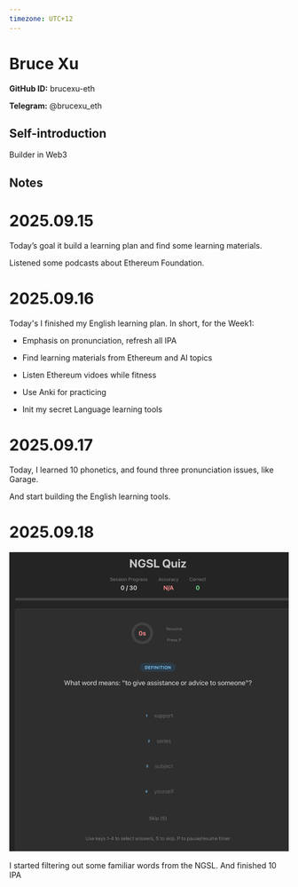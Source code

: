 ```yaml
---
timezone: UTC+12
---
```


# Bruce Xu

**GitHub ID:** brucexu-eth

**Telegram:** @brucexu_eth

## Self-introduction

Builder in Web3

## Notes
<!-- Content_START -->
# 2025.09.15
<!-- DAILY_CHECKIN_2025-09-15_START -->
Today’s goal it build a learning plan and find some learning materials.

Listened some podcasts about Ethereum Foundation.
<!-- DAILY_CHECKIN_2025-09-15_END -->


# 2025.09.16
<!-- DAILY_CHECKIN_2025-09-16_START -->
Today's I finished my English learning plan. In short, for the Week1:

-   Emphasis on pronunciation, refresh all IPA
    
-   Find learning materials from Ethereum and AI topics
    
-   Listen Ethereum vidoes while fitness
    
-   Use Anki for practicing
    
-   Init my secret Language learning tools
<!-- DAILY_CHECKIN_2025-09-16_END -->


# 2025.09.17
<!-- DAILY_CHECKIN_2025-09-17_START -->
Today, I learned 10 phonetics, and found three pronunciation issues, like Garage.

And start building the English learning tools.
<!-- DAILY_CHECKIN_2025-09-17_END -->


# 2025.09.18
<!-- DAILY_CHECKIN_2025-09-18_START -->
![image.png](https://raw.githubusercontent.com/IntensiveCoLearning/english_3rd/main/assets/brucexu-eth/images/2025-09-18-1758193053819-image.png)

I started filtering out some familiar words from the NGSL. And finished 10 IPA
<!-- DAILY_CHECKIN_2025-09-18_END -->
<!-- Content_END -->
